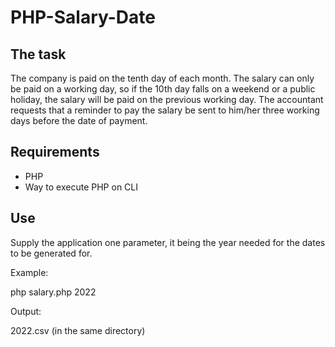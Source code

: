 # PHP-Salary-Date

## The task

The company is paid on the tenth day of each month. 
The salary can only be paid on a working day, so if the 10th day falls on a weekend or a public holiday, 
the salary will be paid on the previous working day.
The accountant requests that a reminder to pay the salary be sent to him/her three working days before the date of payment.

## Requirements

- PHP
- Way to execute PHP on CLI

## Use

Supply the application one parameter, it being the year needed for the dates to be generated for.

Example:

php salary.php 2022

Output:

2022.csv (in the same directory)
